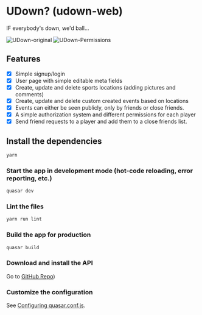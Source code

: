 # UDown? (udown-web)

IF everybody's down, we'd ball...

![UDown-original](https://user-images.githubusercontent.com/18594048/150648295-c80556bc-682e-43a0-945c-5f12d5de423e.jpg)
![UDown-Permissions](https://user-images.githubusercontent.com/18594048/150649334-c37d2384-2ca0-487f-bf00-fc7f8b1581bc.png)

## Features

- [x] Simple signup/login
- [x] User page with simple editable meta fields
- [x] Create, update and delete sports locations (adding pictures and comments)
- [x] Create, update and delete custom created events based on locations
- [x] Events can either be seen publicly, only by friends or close friends.
- [x] A simple authorization system and different permissions for each player
- [x] Send friend requests to a player and add them to a close friends list.

## Install the dependencies

```bash
yarn
```

### Start the app in development mode (hot-code reloading, error reporting, etc.)

```bash
quasar dev
```

### Lint the files

```bash
yarn run lint
```

### Build the app for production

```bash
quasar build
```

### Download and install the API

Go to [GitHub Repo](https://github.com/HosseinHaida/udown-api))

### Customize the configuration

See [Configuring quasar.conf.js](https://quasar.dev/quasar-cli/quasar-conf-js).
